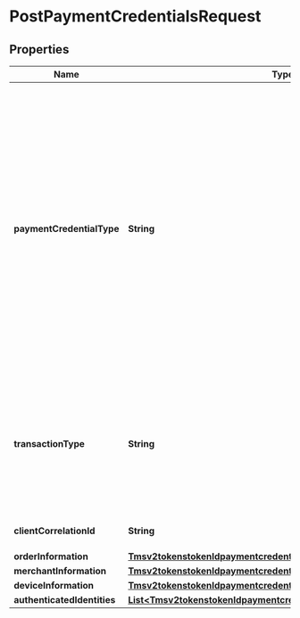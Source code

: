 
# PostPaymentCredentialsRequest

## Properties
Name | Type | Description | Notes
------------ | ------------- | ------------- | -------------
**paymentCredentialType** | **String** | The type of payment credentials to be returned. By default, payment credentials include network token and cryptogram or dynamic CVV. If \&quot;NETWORK_TOKEN\&quot; is supplied then only network token card number will be returned and no cryptogram or dynamic CVV will be requested. If \&quot;SECURITY_CODE\&quot; is supplied then dynamic CVV will be requested and returned with the network token card number. Dynamic CVV is only supported for Amex and SCOF. If \&quot;CRYPTOGRAM\&quot; is supplied then cryptogram will be requested and returned with the network token card number. Cryptogram is NOT supported for Amex.  Possible Values:   - NETWORK_TOKEN   - SECURITY_CODE   - CRYPTOGRAM  |  [optional]
**transactionType** | **String** | Specifies the type of transaction for which the network token credentials are required. Possible Values:   - ECOM: Ecommerce transaction. If transactionType is not provided, ECOM is set as the default.   - AFT: Account Funding Transaction. This is only supported for VISA and paymentCredentialType of CRYPTOGRAM.  |  [optional]
**clientCorrelationId** | **String** | Used to correlate authentication and payment credential requests.  |  [optional]
**orderInformation** | [**Tmsv2tokenstokenIdpaymentcredentialsOrderInformation**](Tmsv2tokenstokenIdpaymentcredentialsOrderInformation.md) |  |  [optional]
**merchantInformation** | [**Tmsv2tokenstokenIdpaymentcredentialsMerchantInformation**](Tmsv2tokenstokenIdpaymentcredentialsMerchantInformation.md) |  |  [optional]
**deviceInformation** | [**Tmsv2tokenstokenIdpaymentcredentialsDeviceInformation**](Tmsv2tokenstokenIdpaymentcredentialsDeviceInformation.md) |  |  [optional]
**authenticatedIdentities** | [**List&lt;Tmsv2tokenstokenIdpaymentcredentialsAuthenticatedIdentities&gt;**](Tmsv2tokenstokenIdpaymentcredentialsAuthenticatedIdentities.md) |  |  [optional]



